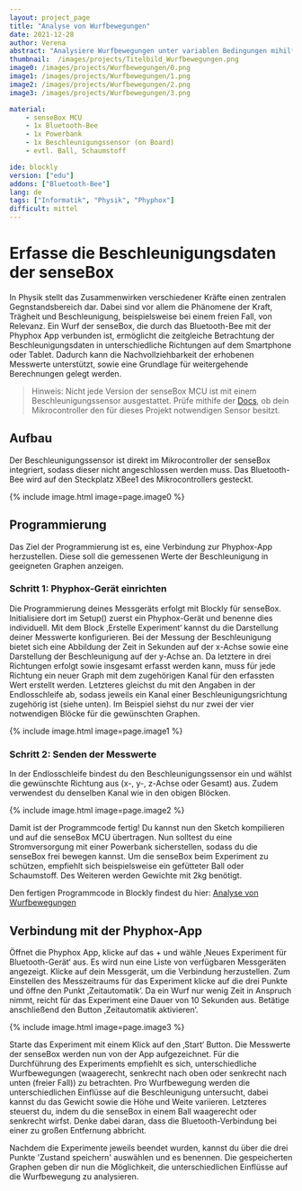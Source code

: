 ```yaml
---
layout: project_page
title: "Analyse von Wurfbewegungen"
date: 2021-12-28
author: Verena
abstract: "Analysiere Wurfbewegungen unter variablen Bedingungen mihilfe der Phyphox-App."
thumbnail:  /images/projects/Titelbild_Wurfbewegungen.png
image0: /images/projects/Wurfbewegungen/0.png
image1: /images/projects/Wurfbewegungen/1.png
image2: /images/projects/Wurfbewegungen/2.png
image3: /images/projects/Wurfbewegungen/3.png

material:
    - senseBox MCU
    - 1x Bluetooth-Bee
    - 1x Powerbank
    - 1x Beschleunigungssensor (on Board)
    - evtl. Ball, Schaumstoff

ide: blockly
version: ["edu"]   
addons: ["Bluetooth-Bee"]  
lang: de
tags: ["Informatik", "Physik", "Phyphox"]
difficult: mittel
---
```

<head><title>Analyse von Wurfbewegungen unter variablen Bedingungen</title></head>

# Erfasse die Beschleunigungsdaten der senseBox
In Physik stellt das Zusammenwirken verschiedener Kräfte einen zentralen Gegnstandsbereich dar. Dabei sind vor allem die Phänomene der Kraft, Trägheit und Beschleunigung, beispielsweise bei einem freien Fall, von Relevanz. Ein Wurf der senseBox, die durch das Bluetooth-Bee mit der Phyphox App verbunden ist, ermöglicht die zeitgleiche Betrachtung der Beschleunigungsdaten in unterschiedliche Richtungen auf dem Smartphone oder Tablet. Dadurch kann die Nachvollziehbarkeit der erhobenen Messwerte unterstützt, sowie eine Grundlage für weitergehende Berechnungen gelegt werden.

> Hinweis: Nicht jede Version der senseBox MCU ist mit einem Beschleunigungssensor ausgestattet. Prüfe mithife der [Docs](https://docs.sensebox.de/hardware/allgemein-sensebox-mcu/), ob dein Mikrocontroller den für dieses Projekt notwendigen Sensor besitzt.

## Aufbau
Der Beschleunigungssensor ist direkt im Mikrocontroller der senseBox integriert, sodass dieser nicht angeschlossen werden muss. Das Bluetooth-Bee wird auf den Steckplatz XBee1 des Mikrocontrollers gesteckt. 

{% include image.html image=page.image0 %}

## Programmierung

Das Ziel der Programmierung ist es, eine Verbindung zur Phyphox-App herzustellen. Diese soll die gemessenen Werte der Beschleunigung in geeigneten Graphen anzeigen.

### Schritt 1: Phyphox-Gerät einrichten
Die Programmierung deines Messgeräts erfolgt mit Blockly für senseBox. Initialisiere dort im Setup() zuerst ein Phyphox-Gerät und benenne dies individuell. Mit dem Block ‚Erstelle Experiment‘ kannst du die Darstellung deiner Messwerte konfigurieren. Bei der Messung der Beschleunigung bietet sich eine Abbildung der Zeit in Sekunden auf der x-Achse sowie eine Darstellung der Beschleunigung auf der y-Achse an. Da letztere in drei Richtungen erfolgt sowie insgesamt erfasst werden kann, muss für jede Richtung ein neuer Graph mit dem zugehörigen Kanal für den erfassten Wert erstellt werden. Letzteres gleichst du mit den Angaben in der Endlosschleife ab, sodass jeweils ein Kanal einer Beschleunigungsrichtung zugehörig ist (siehe unten). Im Beispiel siehst du nur zwei der vier notwendigen Blöcke für die gewünschten Graphen. 

{% include image.html image=page.image1 %}

### Schritt 2: Senden der Messwerte
In der Endlosschleife bindest du den Beschleunigungssensor ein und wählst die gewünschte Richtung aus (x-, y-, z-Achse oder Gesamt) aus. Zudem verwendest du denselben Kanal wie in den obigen Blöcken.

{% include image.html image=page.image2 %}

Damit ist der Programmcode fertig! Du kannst nun den Sketch kompilieren und auf die senseBox MCU übertragen. Nun solltest du eine Stromversorgung mit einer Powerbank sicherstellen, sodass du die senseBox frei bewegen kannst. Um die senseBox beim Experiment zu schützen, empfiehlt sich beispielsweise ein gefütteter Ball oder Schaumstoff. Des Weiteren werden Gewichte mit 2kg benötigt. 

Den fertigen Programmcode in Blockly findest du hier: [Analyse von Wurfbewegungen](https://blockly.sensebox.de/gallery/63b59d69d2853f0013b1d8c7)

## Verbindung mit der Phyphox-App
Öffnet die Phyphox App, klicke auf das + und wähle ‚Neues Experiment für Bluetooth-Gerät‘ aus. Es wird nun eine Liste von verfügbaren Messgeräten angezeigt. Klicke auf dein Messgerät, um die Verbindung herzustellen. Zum Einstellen des Messzeitraums für das Experiment klicke auf die drei Punkte und öffne den Punkt ‚Zeitautomatik‘. Da ein Wurf nur wenig Zeit in Anspruch nimmt, reicht für das Experiment eine Dauer von 10 Sekunden aus. Betätige anschließend den Button ‚Zeitautomatik aktivieren‘.

{% include image.html image=page.image3 %}

Starte das Experiment mit einem Klick auf den ‚Start‘ Button. Die Messwerte der senseBox werden nun von der App aufgezeichnet. 
Für die Durchführung des Experiments empfiehlt es sich, unterschiedliche Wurfbewegungen (waagerecht, senkrecht nach
oben oder senkrecht nach unten (freier Fall)) zu betrachten. Pro Wurfbewegung werden die unterschiedlichen Einflüsse auf die Beschleunigung untersucht, dabei kannst du das Gewicht sowie die Höhe und Weite variieren. Letzteres steuerst du, indem du die senseBox in einem Ball waagerecht oder senkrecht wirfst. Denke dabei daran, dass die Bluetooth-Verbindung bei einer zu großen Entfernung abbricht.

Nachdem die Experimente jeweils beendet wurden, kannst du über die drei Punkte 'Zustand speichern' auswählen und es benennen. Die gespeicherten Graphen geben dir nun die Möglichkeit, die unterschiedlichen Einflüsse auf die Wurfbewegung zu analysieren.

